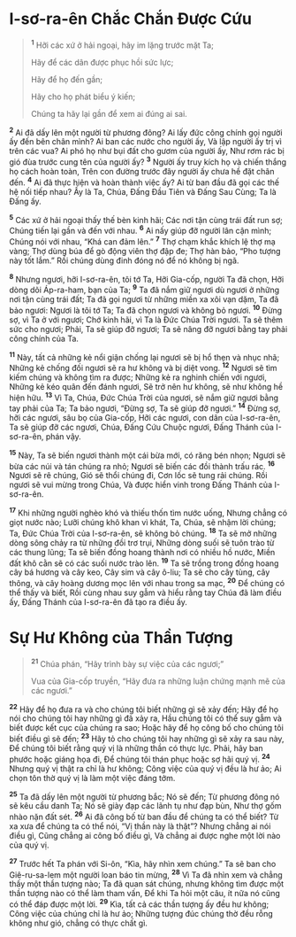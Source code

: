 # I-sơ-ra-ên Chắc Chắn Ðược Cứu

> <sup><b>1</b></sup> Hỡi các xứ ở hải ngoại, hãy im lặng trước mặt Ta;
> 
> Hãy để các dân được phục hồi sức lực;
> 
> Hãy để họ đến gần;
> 
> Hãy cho họ phát biểu ý kiến;
> 
> Chúng ta hãy lại gần để xem ai đúng ai sai.
>

<sup><b>2</b></sup> Ai đã dấy lên một người từ phương đông? Ai lấy đức công chính gọi người ấy đến bên chân mình? Ai ban các nước cho người ấy, Và lập người ấy trị vì trên các vua? Ai phó họ như bụi đất cho gươm của người ấy, Như rơm rác bị gió đùa trước cung tên của người ấy? <sup><b>3</b></sup> Người ấy truy kích họ và chiến thắng họ cách hoàn toàn, Trên con đường trước đây người ấy chưa hề đặt chân đến. <sup><b>4</b></sup> Ai đã thực hiện và hoàn thành việc ấy? Ai từ ban đầu đã gọi các thế hệ nối tiếp nhau? Ấy là Ta, Chúa, Ðấng Ðầu Tiên và Ðấng Sau Cùng; Ta là Đấng ấy.

<sup><b>5</b></sup> Các xứ ở hải ngoại thấy thế bèn kinh hãi; Các nơi tận cùng trái đất run sợ; Chúng tiến lại gần và đến với nhau. <sup><b>6</b></sup> Ai nấy giúp đỡ người lân cận mình; Chúng nói với nhau, “Khá can đảm lên.” <sup><b>7</b></sup> Thợ chạm khắc khích lệ thợ mạ vàng; Thợ dùng búa để gò động viên thợ đập đe; Thợ hàn bảo, “Pho tượng này tốt lắm.” Rồi chúng dùng đinh đóng nó để nó không bị ngã.

<sup><b>8</b></sup> Nhưng ngươi, hỡi I-sơ-ra-ên, tôi tớ Ta, Hỡi Gia-cốp, người Ta đã chọn, Hỡi dòng dõi Áp-ra-ham, bạn của Ta; <sup><b>9</b></sup> Ta đã nắm giữ ngươi dù ngươi ở những nơi tận cùng trái đất; Ta đã gọi ngươi từ những miền xa xôi vạn dặm, Ta đã bảo ngươi: Ngươi là tôi tớ Ta; Ta đã chọn ngươi và không bỏ ngươi. <sup><b>10</b></sup> Ðừng sợ, vì Ta ở với ngươi; Chớ kinh hãi, vì Ta là Ðức Chúa Trời ngươi. Ta sẽ thêm sức cho ngươi; Phải, Ta sẽ giúp đỡ ngươi; Ta sẽ nâng đỡ ngươi bằng tay phải công chính của Ta.

<sup><b>11</b></sup> Này, tất cả những kẻ nổi giận chống lại ngươi sẽ bị hổ thẹn và nhục nhã; Những kẻ chống đối ngươi sẽ ra hư không và bị diệt vong. <sup><b>12</b></sup> Ngươi sẽ tìm kiếm chúng và không tìm ra được; Những kẻ ra nghinh chiến với ngươi, Những kẻ kéo quân đến đánh ngươi, Sẽ trở nên hư không, sẽ như không hề hiện hữu. <sup><b>13</b></sup> Vì Ta, Chúa, Ðức Chúa Trời của ngươi, sẽ nắm giữ ngươi bằng tay phải của Ta; Ta bảo ngươi, “Ðừng sợ, Ta sẽ giúp đỡ ngươi.” <sup><b>14</b></sup> Ðừng sợ, hỡi các ngươi, sâu bọ của Gia-cốp, Hỡi các ngươi, con dân của I-sơ-ra-ên, Ta sẽ giúp đỡ các ngươi, Chúa, Ðấng Cứu Chuộc ngươi, Ðấng Thánh của I-sơ-ra-ên, phán vậy.

<sup><b>15</b></sup> Này, Ta sẽ biến ngươi thành một cái bừa mới, có răng bén nhọn; Ngươi sẽ bừa các núi và tán chúng ra nhỏ; Ngươi sẽ biến các đồi thành trấu rác. <sup><b>16</b></sup> Ngươi sẽ rê chúng, Gió sẽ thổi chúng đi, Cơn lốc sẽ tung rải chúng. Rồi ngươi sẽ vui mừng trong Chúa, Và được hiển vinh trong Ðấng Thánh của I-sơ-ra-ên.

<sup><b>17</b></sup> Khi những người nghèo khó và thiếu thốn tìm nước uống, Nhưng chẳng có giọt nước nào; Lưỡi chúng khô khan vì khát, Ta, Chúa, sẽ nhậm lời chúng; Ta, Ðức Chúa Trời của I-sơ-ra-ên, sẽ không bỏ chúng. <sup><b>18</b></sup> Ta sẽ mở những dòng sông chảy ra từ những đồi trơ trụi, Những dòng suối sẽ tuôn trào từ các thung lũng; Ta sẽ biến đồng hoang thành nơi có nhiều hồ nước, Miền đất khô cằn sẽ có các suối nước trào lên. <sup><b>19</b></sup> Ta sẽ trồng trong đồng hoang cây bá hương và cây keo, Cây sim và cây ô-liu; Ta sẽ cho cây tùng, cây thông, và cây hoàng dương mọc lên với nhau trong sa mạc, <sup><b>20</b></sup> Ðể chúng có thể thấy và biết, Rồi cùng nhau suy gẫm và hiểu rằng tay Chúa đã làm điều ấy, Ðấng Thánh của I-sơ-ra-ên đã tạo ra điều ấy.

# Sự Hư Không của Thần Tượng

> <sup><b>21</b></sup> Chúa phán, “Hãy trình bày sự việc của các ngươi;”
> 
> Vua của Gia-cốp truyền, “Hãy đưa ra những luận chứng mạnh mẽ của các ngươi.”
>

<sup><b>22</b></sup> Hãy để họ đưa ra và cho chúng tôi biết những gì sẽ xảy đến; Hãy để họ nói cho chúng tôi hay những gì đã xảy ra, Hầu chúng tôi có thể suy gẫm và biết được kết cục của chúng ra sao; Hoặc hãy để họ công bố cho chúng tôi biết điều gì sẽ đến; <sup><b>23</b></sup> Hãy tỏ cho chúng tôi hay những gì sẽ xảy ra sau này, Ðể chúng tôi biết rằng quý vị là những thần có thực lực. Phải, hãy ban phước hoặc giáng họa đi, Ðể chúng tôi thán phục hoặc sợ hãi quý vị. <sup><b>24</b></sup> Nhưng quý vị thật ra chỉ là hư không; Công việc của quý vị đều là hư ảo; Ai chọn tôn thờ quý vị là làm một việc đáng tởm.

<sup><b>25</b></sup> Ta đã dấy lên một người từ phương bắc; Nó sẽ đến; Từ phương đông nó sẽ kêu cầu danh Ta; Nó sẽ giày đạp các lãnh tụ như đạp bùn, Như thợ gốm nhào nặn đất sét. <sup><b>26</b></sup> Ai đã công bố từ ban đầu để chúng ta có thể biết? Từ xa xưa để chúng ta có thể nói, “Vị thần này là thật”? Nhưng chẳng ai nói điều gì, Cũng chẳng ai công bố điều gì, Và chẳng ai được nghe một lời nào của quý vị.

<sup><b>27</b></sup> Trước hết Ta phán với Si-ôn, “Kìa, hãy nhìn xem chúng.” Ta sẽ ban cho Giê-ru-sa-lem một người loan báo tin mừng, <sup><b>28</b></sup> Vì Ta đã nhìn xem và chẳng thấy một thần tượng nào; Ta đã quan sát chúng, nhưng không tìm được một thần tượng nào có thể làm tham vấn, Ðể khi Ta hỏi một câu, ít nữa nó cũng có thể đáp được một lời. <sup><b>29</b></sup> Kìa, tất cả các thần tượng ấy đều hư không; Công việc của chúng chỉ là hư ảo; Những tượng đúc chúng thờ đều rỗng không như gió, chẳng có thực chất gì.

